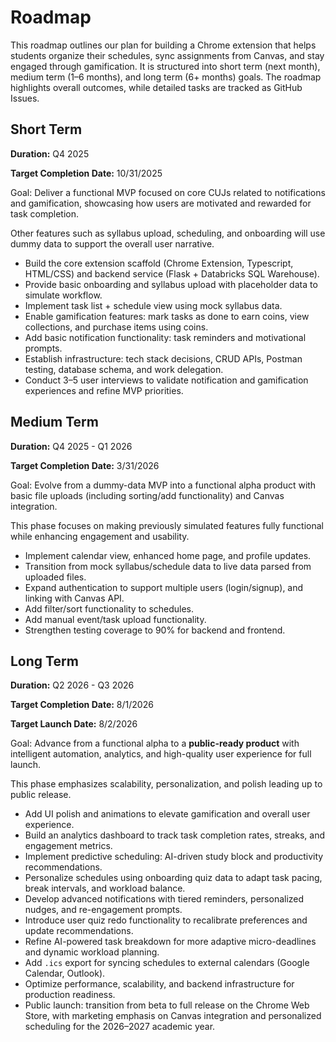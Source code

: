 # Roadmap

This roadmap outlines our plan for building a Chrome extension that helps students organize their schedules, sync assignments from Canvas, and stay engaged through gamification. It is structured into short term (next month), medium term (1–6 months), and long term (6+ months) goals. The roadmap highlights overall outcomes, while detailed tasks are tracked as GitHub Issues.

## Short Term

**Duration:** Q4 2025

**Target Completion Date:** 10/31/2025

Goal: Deliver a functional MVP focused on core CUJs related to notifications and gamification, showcasing how users are motivated and rewarded for task completion.  

Other features such as syllabus upload, scheduling, and onboarding will use dummy data to support the overall user narrative. 

- Build the core extension scaffold (Chrome Extension, Typescript, HTML/CSS) and backend service (Flask + Databricks SQL Warehouse).
- Provide basic onboarding and syllabus upload with placeholder data to simulate workflow.
- Implement task list + schedule view using mock syllabus data.
- Enable gamification features: mark tasks as done to earn coins, view collections, and purchase items using coins.
- Add basic notification functionality: task reminders and motivational prompts.
- Establish infrastructure: tech stack decisions, CRUD APIs, Postman testing, database schema, and work delegation.
- Conduct 3–5 user interviews to validate notification and gamification experiences and refine MVP priorities.
 

## Medium Term

**Duration:** Q4 2025 - Q1 2026

**Target Completion Date:** 3/31/2026


Goal: Evolve from a dummy-data MVP into a functional alpha product with basic file uploads (including sorting/add functionality) and Canvas integration.  

This phase focuses on making previously simulated features fully functional while enhancing engagement and usability.

- Implement calendar view, enhanced home page, and profile updates.
- Transition from mock syllabus/schedule data to live data parsed from uploaded files.
- Expand authentication to support multiple users (login/signup), and linking with Canvas API.
- Add filter/sort functionality to schedules.
- Add manual event/task upload functionality.
- Strengthen testing coverage to 90% for backend and frontend.

## Long Term

**Duration:** Q2 2026 - Q3 2026

**Target Completion Date:** 8/1/2026

**Target Launch Date:** 8/2/2026


Goal: Advance from a functional alpha to a **public-ready product** with intelligent automation, analytics, and high-quality user experience for full launch.  

This phase emphasizes scalability, personalization, and polish leading up to public release.

- Add UI polish and animations to elevate gamification and overall user experience.
- Build an analytics dashboard to track task completion rates, streaks, and engagement metrics.
- Implement predictive scheduling: AI-driven study block and productivity recommendations.
- Personalize schedules using onboarding quiz data to adapt task pacing, break intervals, and workload balance.
- Develop advanced notifications with tiered reminders, personalized nudges, and re-engagement prompts.
- Introduce user quiz redo functionality to recalibrate preferences and update recommendations.
- Refine AI-powered task breakdown for more adaptive micro-deadlines and dynamic workload planning.
- Add `.ics` export for syncing schedules to external calendars (Google Calendar, Outlook).
- Optimize performance, scalability, and backend infrastructure for production readiness.
- Public launch: transition from beta to full release on the Chrome Web Store, with marketing emphasis on Canvas integration and personalized scheduling for the 2026–2027 academic year.

 
